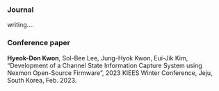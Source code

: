 ### Journal
writing....

### Conference paper
__Hyeok-Don Kwon__, Sol-Bee Lee, Jung-Hyok Kwon, Eui-Jik Kim, “Development of a Channel State Information Capture System using Nexmon Open-Source Firmware”, 2023 KIEES Winter Conference, Jeju, South Korea, Feb. 2023.
